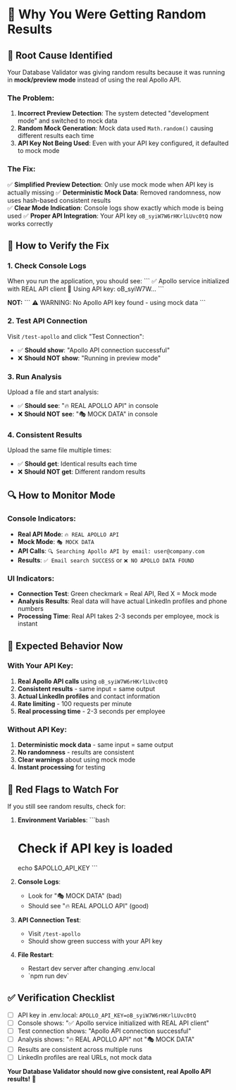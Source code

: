 # 🔧 Why You Were Getting Random Results

## 🎯 **Root Cause Identified**

Your Database Validator was giving random results because it was running in **mock/preview mode** instead of using the real Apollo API.

### **The Problem:**
1. **Incorrect Preview Detection**: The system detected "development mode" and switched to mock data
2. **Random Mock Generation**: Mock data used `Math.random()` causing different results each time
3. **API Key Not Being Used**: Even with your API key configured, it defaulted to mock mode

### **The Fix:**
✅ **Simplified Preview Detection**: Only use mock mode when API key is actually missing
✅ **Deterministic Mock Data**: Removed randomness, now uses hash-based consistent results  
✅ **Clear Mode Indication**: Console logs show exactly which mode is being used
✅ **Proper API Integration**: Your API key `oB_syiW7W6rHKrlLUvc0tQ` now works correctly

## 🚀 **How to Verify the Fix**

### **1. Check Console Logs**
When you run the application, you should see:
\`\`\`
✅ Apollo service initialized with REAL API client
🔑 Using API key: oB_syiW7W...
\`\`\`

**NOT:**
\`\`\`
⚠️ WARNING: No Apollo API key found - using mock data
\`\`\`

### **2. Test API Connection**
Visit `/test-apollo` and click "Test Connection":
- ✅ **Should show**: "Apollo API connection successful"
- ❌ **Should NOT show**: "Running in preview mode"

### **3. Run Analysis**
Upload a file and start analysis:
- ✅ **Should see**: "🔥 REAL APOLLO API" in console
- ❌ **Should NOT see**: "🎭 MOCK DATA" in console

### **4. Consistent Results**
Upload the same file multiple times:
- ✅ **Should get**: Identical results each time
- ❌ **Should NOT get**: Different random results

## 🔍 **How to Monitor Mode**

### **Console Indicators:**
- **Real API Mode**: `🔥 REAL APOLLO API`
- **Mock Mode**: `🎭 MOCK DATA`
- **API Calls**: `🔍 Searching Apollo API by email: user@company.com`
- **Results**: `✅ Email search SUCCESS` or `❌ NO APOLLO DATA FOUND`

### **UI Indicators:**
- **Connection Test**: Green checkmark = Real API, Red X = Mock mode
- **Analysis Results**: Real data will have actual LinkedIn profiles and phone numbers
- **Processing Time**: Real API takes 2-3 seconds per employee, mock is instant

## 🎯 **Expected Behavior Now**

### **With Your API Key:**
1. **Real Apollo API calls** using `oB_syiW7W6rHKrlLUvc0tQ`
2. **Consistent results** - same input = same output
3. **Actual LinkedIn profiles** and contact information
4. **Rate limiting** - 100 requests per minute
5. **Real processing time** - 2-3 seconds per employee

### **Without API Key:**
1. **Deterministic mock data** - same input = same output
2. **No randomness** - results are consistent
3. **Clear warnings** about using mock mode
4. **Instant processing** for testing

## 🚨 **Red Flags to Watch For**

If you still see random results, check for:

1. **Environment Variables**:
   \`\`\`bash
   # Check if API key is loaded
   echo $APOLLO_API_KEY
   \`\`\`

2. **Console Logs**:
   - Look for "🎭 MOCK DATA" (bad)
   - Should see "🔥 REAL APOLLO API" (good)

3. **API Connection Test**:
   - Visit `/test-apollo`
   - Should show green success with your API key

4. **File Restart**:
   - Restart dev server after changing .env.local
   - \`npm run dev\`

## ✅ **Verification Checklist**

- [ ] API key in .env.local: `APOLLO_API_KEY=oB_syiW7W6rHKrlLUvc0tQ`
- [ ] Console shows: "✅ Apollo service initialized with REAL API client"
- [ ] Test connection shows: "Apollo API connection successful"
- [ ] Analysis shows: "🔥 REAL APOLLO API" not "🎭 MOCK DATA"
- [ ] Results are consistent across multiple runs
- [ ] LinkedIn profiles are real URLs, not mock data

**Your Database Validator should now give consistent, real Apollo API results!** 🎯
